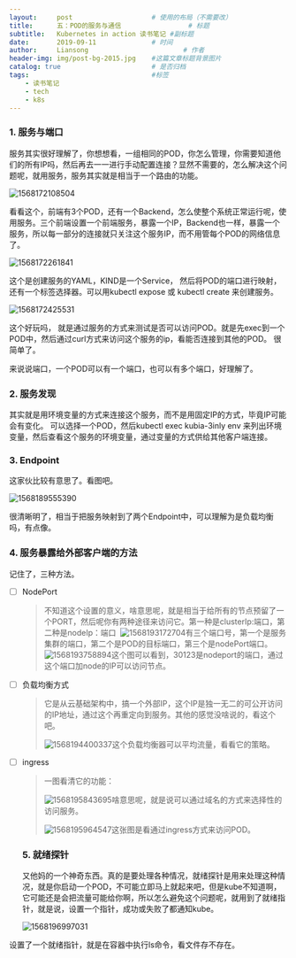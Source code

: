 ```yaml
---
layout:     post   				    # 使用的布局（不需要改）
title:      五：POD的服务与通信 				# 标题
subtitle:   Kubernetes in action 读书笔记 #副标题
date:       2019-09-11 				# 时间
author:     Liansong 						# 作者
header-img: img/post-bg-2015.jpg 	#这篇文章标题背景图片
catalog: true 						# 是否归档
tags:								#标签
    - 读书笔记
    - tech
    - k8s
---
```




###  1. 服务与端口

服务其实很好理解了，你想想看，一组相同的POD，你怎么管理，你需要知道他们的所有IP吗，然后再去一一进行手动配置连接？显然不需要的，怎么解决这个问题呢，就用服务，服务其实就是相当于一个路由的功能。

![1568172108504](D:\Users\tmprl6\Desktop\5\1568172108504.png)

看看这个，前端有3个POD，还有一个Backend，怎么使整个系统正常运行呢，使用服务。三个前端设置一个前端服务，暴露一个IP，Backend也一样，暴露一个服务，所以每一部分的连接就只关注这个服务IP，而不用管每个POD的网络信息了。

![1568172261841](D:\Users\tmprl6\Desktop\5\1568172261841.png)

这个是创建服务的YAML，KIND是一个Service， 然后将POD的端口进行映射，还有一个标签选择器。可以用kubectl expose 或 kubectl create 来创建服务。

![1568172425531](D:\Users\tmprl6\Desktop\5\1568172425531.png)

这个好玩吗， 就是通过服务的方式来测试是否可以访问POD。就是先exec到一个POD中，然后通过curl方式来访问这个服务的ip，看能否连接到其他的POD。 很简单了。           

来说说端口，一个POD可以有一个端口，也可以有多个端口，好理解了。



### 2. 服务发现

其实就是用环境变量的方式来连接这个服务，而不是用固定IP的方式，毕竟IP可能会有变化。 可以选择一个POD，然后kubectl exec kubia-3inly env 来列出环境变量，然后查看这个服务的环境变量，通过变量的方式供给其他客户端连接。



### 3. Endpoint

这家伙比较有意思了。看图吧。

![1568189555390](D:\Users\tmprl6\Desktop\5\1568189555390.png)

很清晰明了，相当于把服务映射到了两个Endpoint中，可以理解为是负载均衡吗，有点像。



### 4. 服务暴露给外部客户端的方法

记住了，三种方法。

- [ ]  NodePort 

	>  不知道这个设置的意义，啥意思呢，就是相当于给所有的节点预留了一个PORT，然后呢你有两种途径来访问它。第一种是clusterIp:端口，第二种是nodeIp：端口  ![1568193172704](D:\Users\tmprl6\Desktop\5\1568193172704.png)有三个端口号，第一个是服务集群的端口，第二个是POD的目标端口，第三个是nodePort端口。![1568193758894](D:\Users\tmprl6\Desktop\5\1568193758894.png)这个图可以看到，30123是nodeport的端口，通过这个端口加node的IP可以访问节点。

- [ ]  负载均衡方式

	> 它是从云基础架构中，搞一个外部IP，这个IP是独一无二的可公开访问的IP地址，通过这个再重定向到服务。其他的感觉没啥说的，看这个吧。
	>
	> ![1568194400337](D:\Users\tmprl6\Desktop\5\1568194400337.png)这个负载均衡器可以平均流量，看看它的策略。

- [ ]  ingress

	> 一图看清它的功能：
	>
	> ![1568195843695](D:\Users\tmprl6\Desktop\5\1568195843695.png)啥意思呢，就是说可以通过域名的方式来选择性的访问服务。
	>
	> ![1568195964547](D:\Users\tmprl6\Desktop\5\1568195964547.png)这张图是看通过ingress方式来访问POD。

	

	### 5. 就绪探针

	又他妈的一个神奇东西。真的是要处理各种情况，就绪探针是用来处理这种情况，就是你启动一个POD，不可能立即马上就起来吧，但是kube不知道啊，它可能还是会把流量可能给你啊，所以怎么避免这个问题呢，就用到了就绪指针，就是说，设置一个指针，成功或失败了都通知kube。

	![1568196997031](D:\Users\tmprl6\Desktop\5\1568196997031.png)

设置了一个就绪指针，就是在容器中执行ls命令，看文件存不存在。
